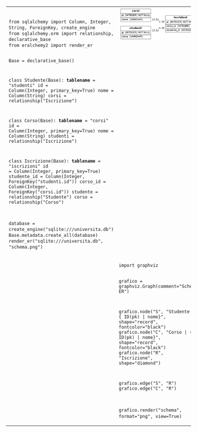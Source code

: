 <table>
  <tr>
    <td  valign="top">
      <pre><code>
from sqlalchemy import Column, Integer, String, ForeignKey, create_engine
from sqlalchemy.orm import relationship, declarative_base
from eralchemy2 import render_er


Base = declarative_base()


class Studente(Base):
    __tablename__ = "studenti"
    id = Column(Integer, primary_key=True)
    nome = Column(String)
    corsi = relationship("Iscrizione")

class Corso(Base):
    __tablename__ = "corsi"
    id = Column(Integer, primary_key=True)
    nome = Column(String)
    studenti = relationship("Iscrizione")



class Iscrizione(Base):
    __tablename__ = "iscrizioni"
    id = Column(Integer, primary_key=True)
    studente_id = Column(Integer, ForeignKey("studenti.id"))
    corso_id = Column(Integer, ForeignKey("corsi.id"))
    studente = relationship("Studente")
    corso = relationship("Corso")



database = create_engine("sqlite:///universita.db")
Base.metadata.create_all(database)
render_er("sqlite:///universita.db", "schema.png")
      </code></pre>
    </td>
    <td valign="top">
      <img src="ER ALCHEMY2/schema.png" alt="Schema ER" width="300">
    </td>

    
  </tr>
  <tr></tr>
  <tr></tr>
  <tr>
    <td><td><code>import graphviz


grafico = graphviz.Graph(comment="Schema ER")

grafico.node("S", "Studente | {<id> ID(pk) | nome}", shape="record", fontcolor="black")
grafico.node("C", "Corso | {<id> ID(pk) | nome}", shape="record", fontcolor="black")
grafico.node("R", "Iscrizione", shape="diamond")


grafico.edge("S", "R")
grafico.edge("C", "R")


grafico.render("schema", format="png", view=True)</code></pre></td>
    <td><img src="graphviz/schema.png" alt="Schema ER" width="300"></td>
    
  </tr>
</table>
